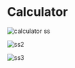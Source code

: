 # Calculator

![calculator  ss](https://user-images.githubusercontent.com/97508155/198345612-cfde8b63-48c7-4c9e-b2d7-490c9c6b1176.PNG)

![ss2](https://user-images.githubusercontent.com/97508155/198346424-14eed525-1ea2-420a-af43-ba109da5a630.PNG)

![ss3](https://user-images.githubusercontent.com/97508155/198346441-54612943-f4cd-4915-8230-305cfbdf14d6.PNG)
